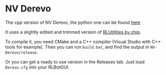 # NV Derevo

The cpp version of NV Derevo, the python one can be found [here](https://github.com/jeroen11dijk/NVDerevo)

It uses a slightly edited and trimmed version of [RLUtilities by chip](https://github.com/samuelpmish/RLUtilities).

To compile it, you need CMake and a C++ compiler (Visual Studio with C++ tools for example). Then you can run `build.bat`, and find the output in `NV-Derevo/release`.

Or you can get a ready to use version in the Releases tab. Just load `Derevo.cfg` into your RLBotGUI.
